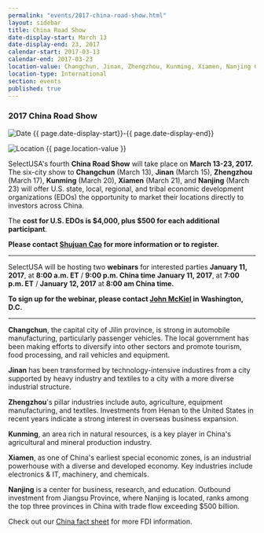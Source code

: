 ```yaml
---
permalink: "events/2017-china-road-show.html"
layout: sidebar
title: China Road Show
date-display-start: March 13
date-display-end: 23, 2017
calendar-start: 2017-03-13
calendar-end: 2017-03-23
location-value: Changchun, Jinan, Zhengzhou, Kunming, Xiamen, Nanjing China
location-type: International
section: events
published: true
---
```


### 2017 China Road Show

![Date](https://google.github.io/material-design-icons/action/svg/design/ic_event_24px.svg "Date") {{ page.date-display-start}}-{{ page.date-display-end}}

![Location](http://google.github.io/material-design-icons/social/svg/design/ic_location_city_24px.svg "Location") {{ page.location-value }}

SelectUSA's fourth **China Road Show** will take place on **March 13-23, 2017.** The six-city show to **Changchun** (March 13), **Jinan** (March 15), **Zhengzhou** (March 17), **Kunming** (March 20), **Xiamen** (March 21), and **Nanjing** (March 23) will offer U.S. state, local, regional, and tribal economic development organizations (EDOs) the opportunity to market their locations directly to investors across China.

The **cost for U.S. EDOs is $4,000, plus $500 for each additional participant**.

**Please contact [Shujuan Cao](mailto:shujuancao@trade.gov) for more information or to register.**

---

SelectUSA will be hosting two **webinars** for interested parties
**January 11, 2017**, at **8:00 a.m. ET** / **9:00 p.m. China time**
**January 11, 2017**, at **7:00 p.m. ET** / **January 12, 2017** at **8:00 am China time.**

**To sign up for the webinar, please contact [John McKiel](mailto:john.mckiel@trade.gov) in Washington, D.C.**

---
**Changchun**, the capital city of Jilin province, is strong in automobile manufacturing,  particularly  passenger  vehicles.  The  local  government has been making efforts to diversify into other sectors and promote tourism, food processing, and rail vehicles and equipment.

**Jinan** has been transformed by technology-intensive industires from a city supported by heavy industry and textiles to a city with a more diverse industrial structure.

**Zhengzhou**'s pillar industries include auto, agriculture, equipment manufacturing, and textiles.  Investments from Henan to the United States in recent years indicate a strong interest in overseas business expansion.  

**Kunming**, an area rich in natural resources, is a key player in China's agricultural and mineral production industry.

**Xiamen**, as one of China's earliest special economic zones, is an industrial powerhouse with a diverse and developed economy.  Key industries include electronics & IT, machinery, and chemicals.

**Nanjing** is a center for business, research, and education.  Outbound investment from Jiangsu Province, where Nanjing is located, ranks among the top three provinces in China with trade flow exceeding $500 billion.  



Check out our [China fact sheet](https://www.selectusa.gov/country-fact-sheet/China) for more FDI information. 
